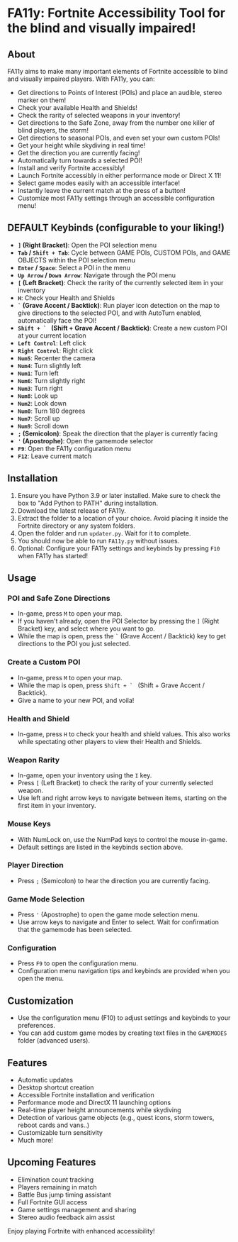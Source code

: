 # FA11y: Fortnite Accessibility Tool for the blind and visually impaired!

## About
FA11y aims to make many important elements of Fortnite accessible to blind and visually impaired players. With FA11y, you can:

- Get directions to Points of Interest (POIs) and place an audible, stereo marker on them!
- Check your available Health and Shields!
- Check the rarity of selected weapons in your inventory!
- Get directions to the Safe Zone, away from the number one killer of blind players, the storm!
- Get directions to seasonal POIs, and even set your own custom POIs!
- Get your height while skydiving in real time!
- Get the direction you are currently facing!
- Automatically turn towards a selected POI!
- Install and verify Fortnite accessibly!
- Launch Fortnite accessibly in either performance mode or Direct X 11!
- Select game modes easily with an accessible interface!
- Instantly leave the current match at the press of a button!
- Customize most FA11y settings through an accessible configuration menu!

## DEFAULT Keybinds (configurable to your liking!)

- **`]` (Right Bracket)**: Open the POI selection menu
- **`Tab` / `Shift + Tab`**: Cycle between GAME POIs, CUSTOM POIs, and GAME OBJECTS within the POI selection menu
- **`Enter` / `Space`**: Select a POI in the menu
- **`Up Arrow` / `Down Arrow`**: Navigate through the POI menu
- **`[` (Left Bracket)**: Check the rarity of the currently selected item in your inventory
- **`H`**: Check your Health and Shields
- **`` ` `` (Grave Accent / Backtick)**: Run player icon detection on the map to give directions to the selected POI, and with AutoTurn enabled, automatically face the POI!
- **``Shift + ` `` (Shift + Grave Accent / Backtick)**: Create a new custom POI at your current location
- **`Left Control`**: Left click
- **`Right Control`**: Right click
- **`Num5`**: Recenter the camera
- **`Num4`**: Turn slightly left
- **`Num1`**: Turn left
- **`Num6`**: Turn slightly right
- **`Num3`**: Turn right
- **`Num8`**: Look up
- **`Num2`**: Look down
- **`Num0`**: Turn 180 degrees
- **`Num7`**: Scroll up
- **`Num9`**: Scroll down
- **`;` (Semicolon)**: Speak the direction that the player is currently facing
- **`'` (Apostrophe)**: Open the gamemode selector
- **`F9`**: Open the FA11y configuration menu
- **`F12`**: Leave current match

## Installation
1. Ensure you have Python 3.9 or later installed. Make sure to check the box to "Add Python to PATH" during installation.
2. Download the latest release of FA11y.
3. Extract the folder to a location of your choice. Avoid placing it inside the Fortnite directory or any system folders.
4. Open the folder and run `updater.py`. Wait for it to complete.
5. You should now be able to run `FA11y.py` without issues.
6. Optional: Configure your FA11y settings and keybinds by pressing `F10` when FA11y has started!

## Usage

### POI and Safe Zone Directions
- In-game, press `M` to open your map.
- If you haven't already, open the POI Selector by pressing the `]` (Right Bracket) key, and select where you want to go.
- While the map is open, press the `` ` `` (Grave Accent / Backtick) key to get directions to the POI you just selected.

### Create a Custom POI
- In-game, press `M` to open your map.
- While the map is open, press ``Shift + ` `` (Shift + Grave Accent / Backtick).
- Give a name to your new POI, and voila!

### Health and Shield
- In-game, press `H` to check your health and shield values. This also works while spectating other players to view their Health and Shields.

### Weapon Rarity
- In-game, open your inventory using the `I` key.
- Press `[` (Left Bracket) to check the rarity of your currently selected weapon.
- Use left and right arrow keys to navigate between items, starting on the first item in your inventory.

### Mouse Keys
- With NumLock on, use the NumPad keys to control the mouse in-game.
- Default settings are listed in the keybinds section above.

### Player Direction
- Press `;` (Semicolon) to hear the direction you are currently facing.

### Game Mode Selection
- Press `'` (Apostrophe) to open the game mode selection menu.
- Use arrow keys to navigate and Enter to select. Wait for confirmation that the gamemode has been selected.

### Configuration
- Press `F9` to open the configuration menu.
- Configuration menu navigation tips and keybinds are provided when you open the menu.

## Customization
- Use the configuration menu (F10) to adjust settings and keybinds to your preferences.
- You can add custom game modes by creating text files in the `GAMEMODES` folder (advanced users).

## Features
- Automatic updates
- Desktop shortcut creation
- Accessible Fortnite installation and verification
- Performance mode and DirectX 11 launching options
- Real-time player height announcements while skydiving
- Detection of various game objects (e.g., quest icons, storm towers, reboot cards and vans..)
- Customizable turn sensitivity
- Much more!

## Upcoming Features
- Elimination count tracking
- Players remaining in match
- Battle Bus jump timing assistant
- Full Fortnite GUI access
- Game settings management and sharing
- Stereo audio feedback aim assist

Enjoy playing Fortnite with enhanced accessibility!
